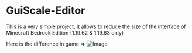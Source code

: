 # GuiScale-Editor
This is a very simple project, it allows to reduce the size of the interface of Minecraft Bedrock Edition (1.19.62 & 1.19.63 only)

Here is the difference in game => 
![Image](https://user-images.githubusercontent.com/71025924/220538892-150d3a6e-416f-4ac4-8576-3c2001d08d8a.png)

